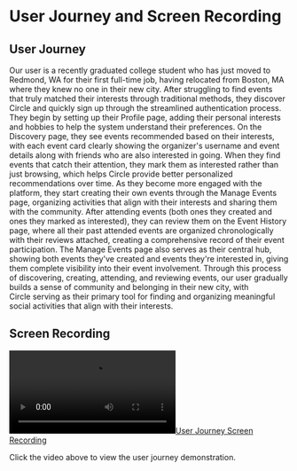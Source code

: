 # User Journey and Screen Recording

## User Journey

Our user is a recently graduated college student who has just moved to Redmond, WA for their first full-time job, having relocated from Boston, MA where they knew no one in their new city. After struggling to find events that truly matched their interests through traditional methods, they discover Circle and quickly sign up through the streamlined authentication process. They begin by setting up their Profile page, adding their personal interests and hobbies to help the system understand their preferences. On the Discovery page, they see events recommended based on their interests, with each event card clearly showing the organizer's username and event details along with friends who are also interested in going. When they find events that catch their attention, they mark them as interested rather than just browsing, which helps Circle provide better personalized recommendations over time. As they become more engaged with the platform, they start creating their own events through the Manage Events page, organizing activities that align with their interests and sharing them with the community. After attending events (both ones they created and ones they marked as interested), they can review them on the Event History page, where all their past attended events are organized chronologically with their reviews attached, creating a comprehensive record of their event participation. The Manage Events page also serves as their central hub, showing both events they've created and events they're interested in, giving them complete visibility into their event involvement. Through this process of discovering, creating, attending, and reviewing events, our user gradually builds a sense of community and belonging in their new city, with Circle serving as their primary tool for finding and organizing meaningful social activities that align with their interests.

## Screen Recording

[![User Journey Screen Recording](user-journey-screen-record-copy.mp4)](user-journey-screen-record-copy.mp4)

Click the video above to view the user journey demonstration.
